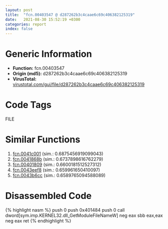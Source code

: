 ```yaml
---
layout: post
title:  "fcn.00403547 @ d287262b3c4caae6c69c406382125319"
date:   2021-08-30 15:52:19 +0300
categories: report
index: false
---
```


# Generic Information
- **Function:** fcn.00403547
- **Origin (md5):** d287262b3c4caae6c69c406382125319
- **VirusTotal:** [virustotal.com/gui/file/d287262b3c4caae6c69c406382125319][virustotal_ref]

# Code Tags
<span class="tag" id="FILE">FILE</span>


# Similar Functions

1. [fcn.0041c001][similar_1_ref] (sim.: 0.6875456919099043)
2. [fcn.0041868b][similar_2_ref] (sim.: 0.6737898616762279)
3. [fcn.00401809][similar_3_ref] (sim.: 0.6600181512527312)
4. [fcn.0043eef8][similar_4_ref] (sim.: 0.659961650410097)
5. [fcn.0043b6cc][similar_5_ref] (sim.: 0.6589765094588089)


# Disassembled Code

{% highlight nasm %}
push 0
push 0x401484
push 0
call dword[sym.imp.KERNEL32.dll_GetModuleFileNameW]
neg eax
sbb eax,eax
neg eax
ret 
{% endhighlight %}


[similar_1_ref]: /report/fcn.0041c001@591592f0b79217fc95d61f8c4f595f30
[similar_2_ref]: /report/fcn.0041868b@f7474ca2bffc717ab641a8a1544e83e7
[similar_3_ref]: /report/fcn.00401809@0c479721d5b1b04aa2ae26f589229494
[similar_4_ref]: /report/fcn.0043eef8@1b41e409ad60c1113d6c9019b71ba629
[similar_5_ref]: /report/fcn.0043b6cc@074a6a8502a27e18f8b5ea831bacabad
[virustotal_ref]: https://www.virustotal.com/gui/file/d287262b3c4caae6c69c406382125319